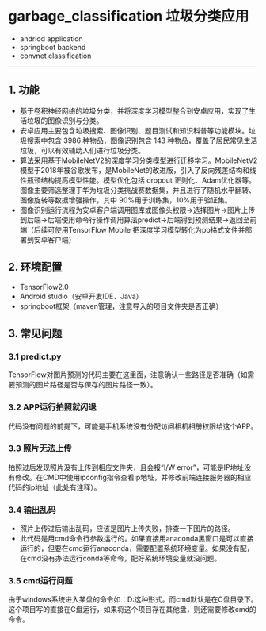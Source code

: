 # garbage_classification 垃圾分类应用
 - andriod application
 - springboot backend
 - convnet classification
---

## 1. 功能

 - 基于卷积神经网络的垃圾分类，并将深度学习模型整合到安卓应用，实现了生活垃圾的图像识别与分类。
 - 安卓应用主要包含垃圾搜索、图像识别、题目测试和知识科普等功能模块。垃圾搜索中包含 3986 种物品，图像识别包含 143 种物品，覆盖了居民常见生活垃圾，可以有效辅助人们进行垃圾分类。
 - 算法采用基于MobileNetV2的深度学习分类模型进行迁移学习。MobileNetV2模型于2018年被谷歌发布，是MobileNet的改进版，引入了反向残差结构和线性瓶颈结构提高模型性能。模型优化包括 dropout 正则化、Adam优化器等。图像主要筛选整理于华为垃圾分类挑战赛数据集，并且进行了随机水平翻转、图像旋转等数据增强操作，其中 90%用于训练集，10%用于验证集。
 - 图像识别运行流程为安卓客户端调用图库或图像头权限->选择图片->图片上传到后端->后端使用命令行操作调用算法predict->后端得到预测结果->返回至前端（后续可使用TensorFlow Mobile 把深度学习模型转化为pb格式文件并部署到安卓客户端）

## 2. 环境配置

 - TensorFlow2.0
 - Android studio（安卓开发IDE、Java）
 - springboot框架（maven管理，注意导入的项目文件夹是否正确）

## 3. 常见问题
### 3.1 predict.py
TensorFlow对图片预测的代码主要在这里面，注意确认一些路径是否准确（如需要预测的图片路径是否与保存的图片路径一致）。
### 3.2 APP运行拍照就闪退
代码没有问题的前提下，可能是手机系统没有分配访问相机相册权限给这个APP。
### 3.3 照片无法上传
拍照过后发现照片没有上传到相应文件夹，且会报“I/W error”，可能是IP地址没有修改。在CMD中使用ipconfig指令查看ip地址，并修改前端连接服务器的相应代码的ip地址（此处有注释）。
### 3.4 输出乱码

 - 照片上传过后输出乱码，应该是图片上传失败，排查一下图片的路径。
 - 此代码是用cmd命令行参数运行的。如果直接用anaconda黑窗口是可以直接运行的，但要在cmd运行anaconda，需要配置系统环境变量。如果没有配，在cmd没有办法运行conda等命令，配好系统环境变量就没问题。

### 3.5 cmd运行问题
由于windows系统进入某盘的命令如：D:这种形式。而cmd默认是在C盘目录下。这个项目写的直接在C盘运行，如果将这个项目存在其他盘，则还需要修改cmd的命令。
